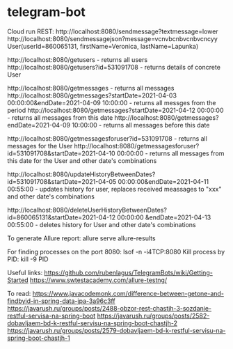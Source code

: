 # telegram-bot
Cloud run
REST:
http://localhost:8080/sendmessage?textmessage=lower
http://localhost:8080/sendmessagejson?message=vcnvbcnbvcnbvcncyy
User(userId=860065131, firstName=Veronica, lastName=Lapunka)


http://localhost:8080/getusers  - returns all users
http://localhost:8080/getusers?id=531091708 - returns details of concrete User

http://localhost:8080/getmessages  - returns all messages
http://localhost:8080/getmessages?startDate=2021-04-03 00:00:00&endDate=2021-04-09 10:00:00 - returns all messges from the period
http://localhost:8080/getmessages?startDate=2021-04-12 00:00:00 - returns all messages from this date
http://localhost:8080/getmessages?endDate=2021-04-09 10:00:00 - returns all messages before this date


http://localhost:8080/getmessagesforuser?id=531091708 - returns all messages for the User
http://localhost:8080/getmessagesforuser?id=531091708&startDate=2021-04-10 00:00:00 - returns all messages from this date for the User
and other date's combinations


http://localhost:8080/updateHistoryBetweenDates?id=531091708&startDate=2021-04-05 00:00:00&endDate=2021-04-11 00:55:00 - updates history for user,
replaces received meassages to "xxx"
and other date's combinations

http://localhost:8080/deleteUserHistoryBetweenDates?id=860065131&startDate=2021-04-12 00:00:00 &endDate=2021-04-13 00:55:00 - deletes 
history for User
and other date's combinations


To generate Allure report:
allure serve allure-results

For finding processes on the port 8080:
    lsof -n -i4TCP:8080
Kill process by PID:
    kill -9 PID
    
Useful links:
    https://github.com/rubenlagus/TelegramBots/wiki/Getting-Started
    https://www.swtestacademy.com/allure-testng/ 
    
To read:
    https://www.javacodemonk.com/difference-between-getone-and-findbyid-in-spring-data-jpa-3a96c3ff
    https://javarush.ru/groups/posts/2488-obzor-rest-chastjh-3-sozdanie-restful-servisa-na-spring-boot
    https://javarush.ru/groups/posts/2582-dobavljaem-bd-k-restful-servisu-na-spring-boot-chastjh-2
    https://javarush.ru/groups/posts/2579-dobavljaem-bd-k-restful-servisu-na-spring-boot-chastjh-1